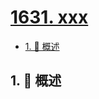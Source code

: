 # [1631. xxx](https://github.com/Tdahuyou/TNotes.leetcode/tree/main/notes/1631.%20xxx)

<!-- region:toc -->

- [1. 📝 概述](#1--概述)

<!-- endregion:toc -->

## 1. 📝 概述
